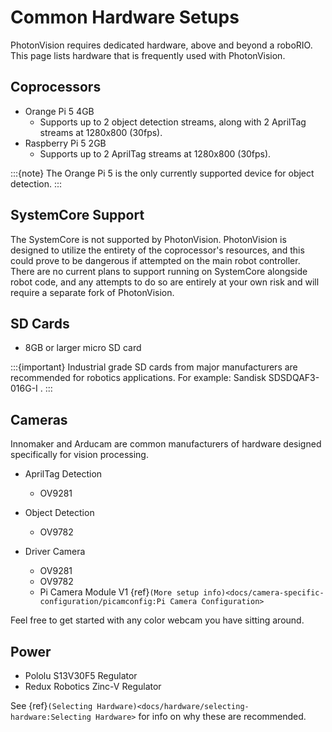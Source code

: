 # Common Hardware Setups

PhotonVision requires dedicated hardware, above and beyond a roboRIO. This page lists hardware that is frequently used with PhotonVision.

## Coprocessors

- Orange Pi 5 4GB
  - Supports up to 2 object detection streams, along with 2 AprilTag streams at 1280x800 (30fps).
- Raspberry Pi 5 2GB
  - Supports up to 2 AprilTag streams at 1280x800 (30fps).

:::{note}
The Orange Pi 5 is the only currently supported device for object detection.
:::

## SystemCore Support

The SystemCore is not supported by PhotonVision. PhotonVision is designed to utilize the entirety of the coprocessor's resources, and this could prove to be dangerous if attempted on the main robot controller.
There are no current plans to support running on SystemCore alongside robot code, and any attempts to do so are entirely at your own risk and will require a separate fork of PhotonVision. 

## SD Cards

- 8GB or larger micro SD card

:::{important}
Industrial grade SD cards from major manufacturers are recommended for robotics applications. For example: Sandisk SDSDQAF3-016G-I .
:::

## Cameras

Innomaker and Arducam are common manufacturers of hardware designed specifically for vision processing.

- AprilTag Detection
  - OV9281

- Object Detection
  - OV9782

- Driver Camera
  - OV9281
  - OV9782
  - Pi Camera Module V1 {ref}`(More setup info)<docs/camera-specific-configuration/picamconfig:Pi Camera Configuration>`

Feel free to get started with any color webcam you have sitting around.

## Power

- Pololu S13V30F5 Regulator
- Redux Robotics Zinc-V Regulator

See {ref}`(Selecting Hardware)<docs/hardware/selecting-hardware:Selecting Hardware>` for info on why these are recommended.

